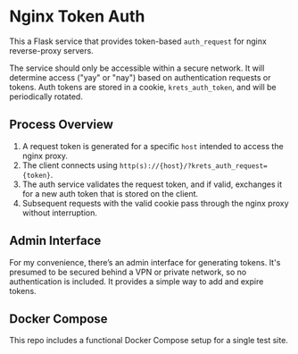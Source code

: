 # Nginx Token Auth

This a Flask service that provides token-based `auth_request` for nginx reverse-proxy servers.

The service should only be accessible within a secure network. It will determine access ("yay" or "nay") based on authentication requests or tokens. Auth tokens are stored in a cookie, `krets_auth_token`, and will be periodically rotated.

## Process Overview

1. A request token is generated for a specific `host` intended to access the nginx proxy.
2. The client connects using `http(s)://{host}/?krets_auth_request={token}`.
3. The auth service validates the request token, and if valid, exchanges it for a new auth token that is stored on the client.
4. Subsequent requests with the valid cookie pass through the nginx proxy without interruption.

## Admin Interface

For my convenience, there’s an admin interface for generating tokens. It's presumed to be secured behind a VPN or private network, so no authentication is included. It provides a simple way to add and expire tokens.

## Docker Compose

This repo includes a functional Docker Compose setup for a single test site.